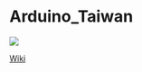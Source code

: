 # Arduino_Taiwan  
![](https://farm8.staticflickr.com/7262/26611455670_e7bc85ddb6_m_d.jpg)  

[Wiki](https://github.com/will127534/Taiwanduino/wiki)